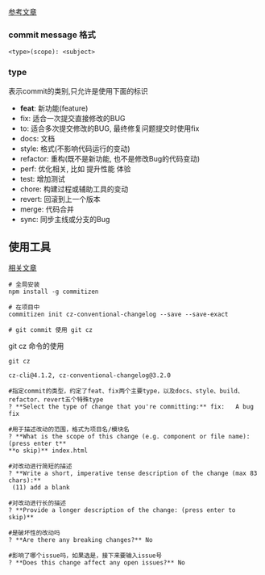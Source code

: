[参考文章](https://zhuanlan.zhihu.com/p/182553920)

### commit message 格式

```
<type>(scope): <subject>
```

### type

表示commit的类别,只允许是使用下面的标识

+ **feat**: 新功能(feature)
+ fix: 适合一次提交直接修改的BUG
+ to: 适合多次提交修改的BUG, 最终修复问题提交时使用fix
+ docs: 文档
+ style: 格式(不影响代码运行的变动)
+ refactor: 重构(既不是新功能, 也不是修改Bug的代码变动)
+ perf: 优化相关, 比如 提升性能 体验
+ test: 增加测试
+ chore: 构建过程或辅助工具的变动
+ revert: 回滚到上一个版本
+ merge: 代码合并
+ sync: 同步主线或分支的Bug



## 使用工具

[相关文章](http://www.ruanyifeng.com/blog/2016/01/commit_message_change_log.html)

```shell
# 全局安装
npm install -g commitizen

# 在项目中
commitizen init cz-conventional-changelog --save --save-exact

# git commit 使用 git cz
```

git cz 命令的使用

```shell
git cz

cz-cli@4.1.2, cz-conventional-changelog@3.2.0

#指定commit的类型，约定了feat、fix两个主要type，以及docs、style、build、refactor、revert五个特殊type
? **Select the type of change that you're committing:** fix:   A bug fix

#用于描述改动的范围，格式为项目名/模块名
? **What is the scope of this change (e.g. component or file name): (press enter t**
**o skip)** index.html

#对改动进行简短的描述
? **Write a short, imperative tense description of the change (max 83 chars):**
 (11) add a blank

#对改动进行长的描述
? **Provide a longer description of the change: (press enter to skip)**

#是破坏性的改动吗
? **Are there any breaking changes?** No

#影响了哪个issue吗，如果选是，接下来要输入issue号
? **Does this change affect any open issues?** No
```



